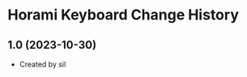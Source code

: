 Horami Keyboard Change History
====================

1.0 (2023-10-30)
----------------
* Created by sil
